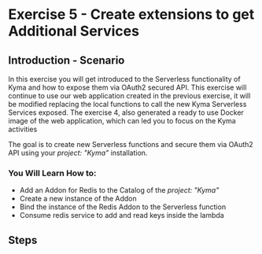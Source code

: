 # Exercise 5 - Create extensions to get Additional Services

## Introduction - Scenario
In this exercise you will get introduced to the Serverless functionality of Kyma and how to expose them via OAuth2 secured API. 
This exercise will continue to use our web application created in the previous exercise, it will be modified replacing the local functions to call the new Kyma Serverless Services exposed.
The exercise 4, also generated a ready to use Docker image of the web application, which can led you to focus on the Kyma activities

The goal is to create new Serverless functions and secure them via OAuth2 API using your *project: "Kyma"* installation.

### You Will Learn How to: 

- Add an Addon for Redis to the Catalog of the *project: "Kyma"*
- Create a new instance of the Addon 
- Bind the instance of the Redis Addon to the Serverless function
- Consume redis service to add and read keys inside the lambda

## Steps